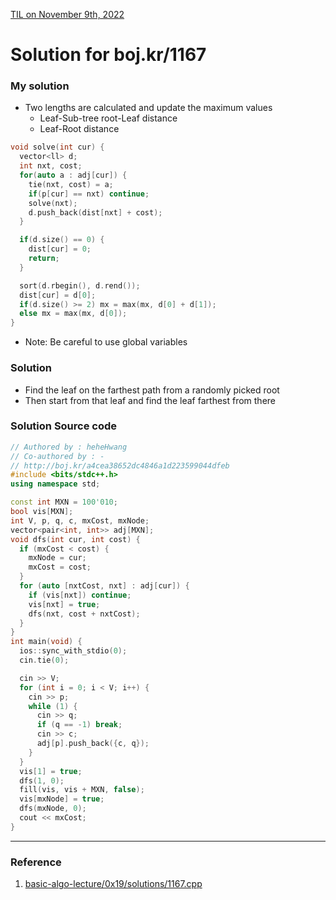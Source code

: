 [TIL on November 9th, 2022](../../TIL/2022/11/11-09-2022.md)
# **Solution for boj.kr/1167**

### My solution
- Two lengths are calculated and update the maximum values
  * Leaf-Sub-tree root-Leaf distance 
  * Leaf-Root distance

```cpp
void solve(int cur) {
  vector<ll> d;
  int nxt, cost;
  for(auto a : adj[cur]) {
    tie(nxt, cost) = a;
    if(p[cur] == nxt) continue;
    solve(nxt);
    d.push_back(dist[nxt] + cost);
  }

  if(d.size() == 0) {
    dist[cur] = 0;
    return;
  }

  sort(d.rbegin(), d.rend());
  dist[cur] = d[0];
  if(d.size() >= 2) mx = max(mx, d[0] + d[1]);
  else mx = max(mx, d[0]);
}
```

- Note: Be careful to use global variables

### Solution
- Find the leaf on the farthest path from a randomly picked root
- Then start from that leaf and find the leaf farthest from there

### Solution Source code

```cpp
// Authored by : heheHwang
// Co-authored by : -
// http://boj.kr/a4cea38652dc4846a1d223599044dfeb
#include <bits/stdc++.h>
using namespace std;

const int MXN = 100'010;
bool vis[MXN];
int V, p, q, c, mxCost, mxNode;
vector<pair<int, int>> adj[MXN];
void dfs(int cur, int cost) {
  if (mxCost < cost) {
    mxNode = cur;
    mxCost = cost;
  }
  for (auto [nxtCost, nxt] : adj[cur]) {
    if (vis[nxt]) continue;
    vis[nxt] = true;
    dfs(nxt, cost + nxtCost);
  }
}
int main(void) {
  ios::sync_with_stdio(0);
  cin.tie(0);

  cin >> V;
  for (int i = 0; i < V; i++) {
    cin >> p;
    while (1) {
      cin >> q;
      if (q == -1) break;
      cin >> c;
      adj[p].push_back({c, q});
    }
  }
  vis[1] = true;
  dfs(1, 0);
  fill(vis, vis + MXN, false);
  vis[mxNode] = true;
  dfs(mxNode, 0);
  cout << mxCost;
}
```

___

### Reference
1. [basic-algo-lecture/0x19/solutions/1167.cpp](https://github.com/encrypted-def/basic-algo-lecture/blob/master/0x19/solutions/1167.cpp)